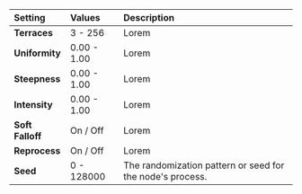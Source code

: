 | Setting          | Values          | Description |
| :--------------- | :-------------- | :---------- |
| **Terraces**     | 3 - 256         | Lorem |
| **Uniformity**   | 0.00 - 1.00     | Lorem |
| **Steepness**    | 0.00 - 1.00     | Lorem |
| **Intensity**    | 0.00 - 1.00     | Lorem |
| **Soft Falloff** | On / Off | Lorem |
| **Reprocess**    | On / Off | Lorem |
| **Seed**         | 0 - 128000      | The randomization pattern or seed for the node's process. |

